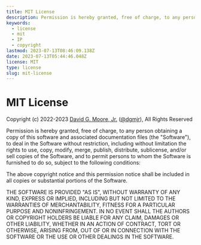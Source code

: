 ```yaml
---
title: MIT License
description: Permission is hereby granted, free of charge, to any person obtaining a copy of this software and associated documentation files..yadda, yadda, yadda...
keywords:
  - license
  - mit
  - IP
  - copyright
lastmod: 2023-07-13T08:46:09.138Z
date: 2023-07-13T05:44:46.048Z
license: MIT
type: license
slug: mit-license
---
```


# MIT License

Copyright (c) 2022-2023 [David G. Moore, Jr.](mailto:david@dgmjr.io "Send David an email") ([@dgmjr](https://github.com/dgmjr "Contact david on GitHub")), All Rights Reserved

Permission is hereby granted, free of charge, to any person obtaining a copy of this software and associated documentation files (the "Software"), to deal in the Software without restriction, including without limitation the rights to use, copy, modify, merge, publish, distribute, sublicense, and/or sell copies of the Software, and to permit persons to whom the Software is furnished to do so, subject to the following conditions:

The above copyright notice and this permission notice shall be included in all copies or substantial portions of the Software.

THE SOFTWARE IS PROVIDED "AS IS", WITHOUT WARRANTY OF ANY KIND, EXPRESS OR IMPLIED, INCLUDING BUT NOT LIMITED TO THE WARRANTIES OF MERCHANTABILITY, FITNESS FOR A PARTICULAR PURPOSE AND NONINFRINGEMENT. IN NO EVENT SHALL THE AUTHORS OR COPYRIGHT HOLDERS BE LIABLE FOR ANY CLAIM, DAMAGES OR OTHER LIABILITY, WHETHER IN AN ACTION OF CONTRACT, TORT OR OTHERWISE, ARISING FROM, OUT OF OR IN CONNECTION WITH THE SOFTWARE OR THE USE OR OTHER DEALINGS IN THE SOFTWARE.
